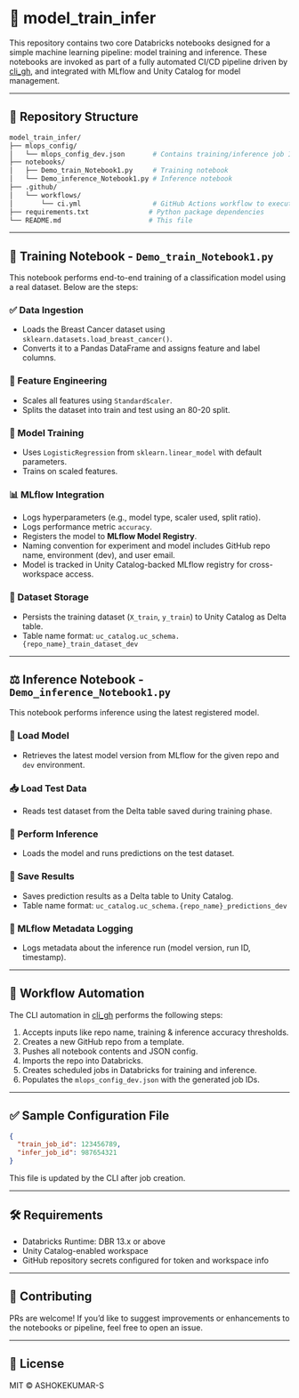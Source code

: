 # 🧠 model_train_infer

This repository contains two core Databricks notebooks designed for a simple machine learning pipeline: model training and inference. These notebooks are invoked as part of a fully automated CI/CD pipeline driven by [cli_gh](https://github.com/ASHOKEKUMAR-S/cli_gh), and integrated with MLflow and Unity Catalog for model management.

---

## 📂 Repository Structure

```bash
model_train_infer/
├── mlops_config/
│   └── mlops_config_dev.json       # Contains training/inference job IDs populated by CLI automation
├── notebooks/
│   ├── Demo_train_Notebook1.py     # Training notebook
│   └── Demo_inference_Notebook1.py # Inference notebook
├── .github/
│   └── workflows/
│       └── ci.yml                  # GitHub Actions workflow to execute training/inference
├── requirements.txt               # Python package dependencies
└── README.md                      # This file
```

---

## 📘 Training Notebook - `Demo_train_Notebook1.py`

This notebook performs end-to-end training of a classification model using a real dataset. Below are the steps:

### ✅ Data Ingestion
- Loads the Breast Cancer dataset using `sklearn.datasets.load_breast_cancer()`.
- Converts it to a Pandas DataFrame and assigns feature and label columns.

### 🧪 Feature Engineering
- Scales all features using `StandardScaler`.
- Splits the dataset into train and test using an 80-20 split.

### 🧠 Model Training
- Uses `LogisticRegression` from `sklearn.linear_model` with default parameters.
- Trains on scaled features.

### 📊 MLflow Integration
- Logs hyperparameters (e.g., model type, scaler used, split ratio).
- Logs performance metric `accuracy`.
- Registers the model to **MLflow Model Registry**.
- Naming convention for experiment and model includes GitHub repo name, environment (dev), and user email.
- Model is tracked in Unity Catalog-backed MLflow registry for cross-workspace access.

### 💾 Dataset Storage
- Persists the training dataset (`X_train`, `y_train`) to Unity Catalog as Delta table.
- Table name format: `uc_catalog.uc_schema.{repo_name}_train_dataset_dev`

---

## ⚖️ Inference Notebook - `Demo_inference_Notebook1.py`

This notebook performs inference using the latest registered model.

### 🔄 Load Model
- Retrieves the latest model version from MLflow for the given repo and `dev` environment.

### 📥 Load Test Data
- Reads test dataset from the Delta table saved during training phase.

### 🔮 Perform Inference
- Loads the model and runs predictions on the test dataset.

### 📁 Save Results
- Saves prediction results as a Delta table to Unity Catalog.
- Table name format: `uc_catalog.uc_schema.{repo_name}_predictions_dev`

### 📌 MLflow Metadata Logging
- Logs metadata about the inference run (model version, run ID, timestamp).

---

## 🤖 Workflow Automation

The CLI automation in [cli_gh](https://github.com/ASHOKEKUMAR-S/cli_gh) performs the following steps:

1. Accepts inputs like repo name, training & inference accuracy thresholds.
2. Creates a new GitHub repo from a template.
3. Pushes all notebook contents and JSON config.
4. Imports the repo into Databricks.
5. Creates scheduled jobs in Databricks for training and inference.
6. Populates the `mlops_config_dev.json` with the generated job IDs.

---

## ✅ Sample Configuration File

```json
{
  "train_job_id": 123456789,
  "infer_job_id": 987654321
}
```

This file is updated by the CLI after job creation.

---

## 🛠️ Requirements

- Databricks Runtime: DBR 13.x or above
- Unity Catalog-enabled workspace
- GitHub repository secrets configured for token and workspace info

---

## 🙌 Contributing

PRs are welcome! If you’d like to suggest improvements or enhancements to the notebooks or pipeline, feel free to open an issue.

---

## 📄 License

MIT © ASHOKEKUMAR-S

